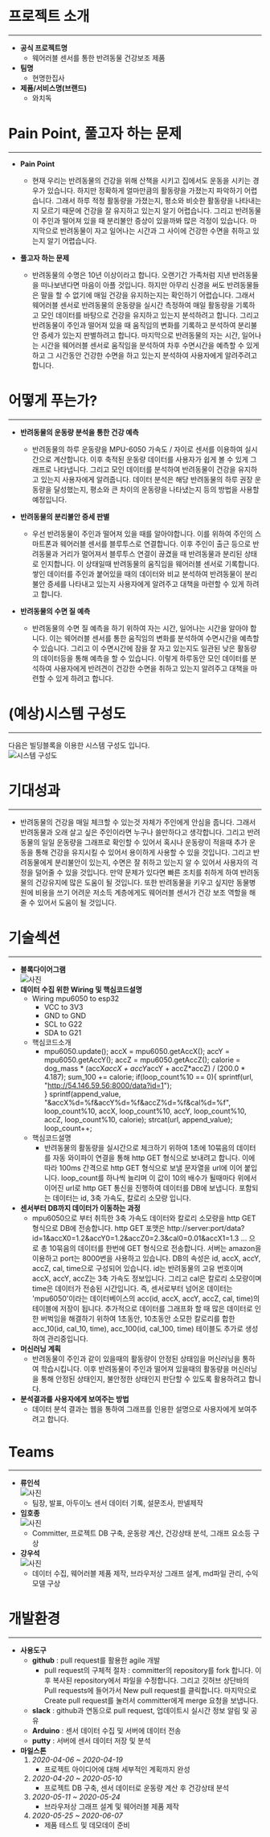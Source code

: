 # 프로젝트 소개
---
- **공식 프로젝트명**
    - 웨어러블 센서를 통한 반려동물 건강보조 제품
- **팀명**
    - 현명한집사
- **제품/서비스명(브랜드)**
    - 와치독

# Pain Point, 풀고자 하는 문제
---
- **Pain Point**
    - 현재 우리는 반려동물의 건강을 위해 산책을 시키고 집에서도 운동을 시키는 경우가 있습니다. 하지만 정확하게 얼마만큼의 활동량을 가졌는지 파악하기 어렵습니다. 그래서 하루 적정 활동량을 가졌는지, 평소와 비슷한 활동량을 나타내는지 모르기 때문에 건강을 잘 유지하고 있는지 알기 어렵습니다. 그리고 반려동물이 주인과 떨어져 있을 때 분리불안 증상이 있을까봐 많은 걱정이 있습니다. 마지막으로 반려동물이 자고 일어나는 시간과 그 사이에 건강한 수면을 취하고 있는지 알기 어렵습니다.

- **풀고자 하는 문제**
    - 반려동물의 수명은 10년 이상이라고 합니다. 오랜기간 가족처럼 지낸 반려동물을 떠나보낸다면 마음이 아플 것입니다. 하지만 아무리 신경을 써도 반려동물들은 말을 할 수 없기에 매일 건강을 유지하는지는 확인하기 어렵습니다. 그래서 웨어러블 센서로 반려동물의 운동량을 실시간 측정하여 매일 활동량을 기록하고 모인 데이터를 바탕으로 건강을 유지하고 있는지 분석하려고 합니다. 그리고 반려동물이 주인과 떨어져 있을 때 움직임의 변화를 기록하고 분석하여 분리불안 증세가 있는지 판별하려고 합니다. 마지막으로 반려동물의 자는 시간, 일어나는 시간을 웨어러블 센서로 움직임을 분석하여 차후 수면시간을 예측할 수 있게하고 그 시간동안 건강한 수면을 하고 있는지 분석하여 사용자에게 알려주려고 합니다.

# 어떻게 푸는가?
---
- **반려동물의 운동량 분석을 통한 건강 예측**
  - 반려동물의 하루 운동량을 MPU-6050 가속도 / 자이로 센서를 이용하여 실시간으로 계산합니다. 이후 축적된 운동량 데이터를 사용자가 쉽게 볼 수 있게 그래프로 나타냅니다. 그리고 모인 데이터를 분석하여 반려동물이 건강을 유지하고 있는지 사용자에게 알려줍니다. 데이터 분석은 해당 반려동물의 하루 권장 운동량을 달성했는지, 평소와 큰 차이의 운동량을 나타냈는지 등의 방법을 사용할 예정입니다.

- **반려동물의 분리불안 증세 판별**
  - 우선 반려동물이 주인과 떨어져 있을 때를 알아야합니다. 이를 위하여 주인의 스마트폰과 웨어러블 센서를 블루투스로 연결합니다. 이후 주인이 출근 등으로 반려동물과 거리가 멀어져서 블루투스 연결이 끊겼을 때 반려동물과 분리된 상태로 인지합니다. 이 상태일때 반려동물의 움직임을 웨어러블 센서로 기록합니다. 쌓인 데이터를 주인과 붙어있을 때의 데이터와 비교 분석하여 반려동물이 분리불안 증세를 나타내고 있는지 사용자에게 알려주고 대책을 마련할 수 있게 하려고 합니다.

- **반려동물의 수면 질 예측**
  - 반려동물의 수면 질 예측을 하기 위하여 자는 시간, 일어나는 시간을 알아야 합니다. 이는 웨어러블 센서를 통한 움직임의 변화를 분석하여 수면시간을 예측할 수 있습니다. 그리고 이 수면시간에 잠을 잘 자고 있는지도 일관된 낮은 활동량의 데이터등을 통해 예측을 할 수 있습니다. 이렇게 하루동안 모인 데이터를 분석하여 사용자에게 반려견이 건강한 수면을 취하고 있는지 알려주고 대책을 마련할 수 있게 하려고 합니다.

# (예상)시스템 구성도
---
다음은 빌딩블록을 이용한 시스템 구성도 입니다.
<br>![시스템 구성도](./image/시스템구조도.png)
<!-- 시스템 구성도 사진 필요 -->
# 기대성과
---
- 반려동물의 건강을 매일 체크할 수 있는것 자체가 주인에게 안심을 줍니다. 그래서 반려동물과 오래 살고 싶은 주인이라면 누구나 쓸만하다고 생각합니다. 그리고 반려동물의 일일 운동량을 그래프로 확인할 수 있어서 혹시나 운동량이 적을때 추가 운동을 통해 건강을 유지시킬 수 있어서 용이하게 사용할 수 있을 것입니다. 그리고 반려동물에게 분리불안이 있는지, 수면은 잘 취하고 있는지 알 수 있어서 사용자의 걱정을 덜어줄 수 있을 것입니다. 만약 문제가 있다면 빠른 조치를 취하게 하여 반려동물의 건강유지에 많은 도움이 될 것입니다.  또한 반려동물을 키우고 싶지만 동물병원에 비용을 쓰기 어려운 저소득 계층에게도 웨어러블 센서가 건강 보조 역할을 해줄 수 있어서 도움이 될 것입니다.

# 기술섹션
---
- **블록다이어그램**
<br>![사진](./image/블록다이어그램.)
- **데이터 수집 위한 Wiring 및 핵심코드설명**
  - Wiring mpu6050 to esp32
    - VCC to 3V3
    - GND to GND
    - SCL to G22
    - SDA to G21
  - 핵심코드소개
    -  mpu6050.update();
  accX = mpu6050.getAccX();
  accY = mpu6050.getAccY();
  accZ = mpu6050.getAccZ();
  calorie = dog_mass * (accX*accX + accY*accY + accZ*accZ) / (200.0 * 4.187);
  sum_100 += calorie;
  if(loop_count%10 == 0){
    sprintf(url, "http://54.146.59.56:8000/data?id=1");  
  }
  sprintf(append_value, "&accX%d=%f&accY%d=%f&accZ%d=%f&cal%d=%f", loop_count%10, accX, loop_count%10, accY, loop_count%10, accZ, loop_count%10, calorie);
  strcat(url, append_value);
  loop_count++;
  - 핵심코드설명
    - 반려동물의 활동량을 실시간으로 체크하기 위하여 1초에 10묶음의 데이터를 자동 와이파이 연결을 통해 http GET 형식으로 보내려고 합니다. 이에 따라 100ms 간격으로 http GET 형식으로 보낼 문자열을 url에 이어 붙입니다. loop_count를 하나씩 늘리며 이 값이 10의 배수가 될때마다 위에서 이어진 url로 http GET 통신을 진행하여 데이터를 DB에 보냅니다. 포함되는 데이터는 id, 3축 가속도, 칼로리 소모량 입니다.
- **센서부터 DB까지 데이터가 이동하는 과정**
  - mpu6050으로 부터 취득한 3축 가속도 데이터와 칼로리 소모량을 http GET 형식으로 DB에 전송합니다. http GET 포맷은 http://server:port/data?id=1&accX0=1.2&accY0=1.2&accZ0=2.3&cal0=0.01&accX1=1.3 ... 으로 총 10묶음의 데이터를 한번에 GET 형식으로 전송합니다. 서버는 amazon을 이용하고 port는 8000번을 사용하고 있습니다. DB의 속성은 id, accX, accY, accZ, cal, time으로 구성되어 있습니다. id는 반려동물의 고유 번호이며 accX, accY, accZ는 3축 가속도 정보입니다. 그리고 cal은 칼로리 소모량이며 time은 데이터가 전송된 시간입니다. 즉, 센서로부터 넘어온 데이터는 'mpu6050'이라는 데이터베이스의 acc(id, accX, accY, accZ, cal, time)의 테이블에 저장이 됩니다. 추가적으로 데이터를 그래프화 할 때 많은 데이터로 인한 버벅임을 해결하기 위하여 1초동안, 10초동안 소모한 칼로리를 합한 acc_10(id, cal_10, time), acc_100(id, cal_100, time) 테이블도 추가로 생성하여 관리중입니다.
- **머신러닝 계획**
  - 반려동물이 주인과 같이 있을때의 활동량이 안정된 상태임을 머신러닝을 통하여 학습시킵니다. 이후 반려동물이 주인과 떨어져 있을때의 활동량을 머신러닝을 통해 안정된 상태인지, 불안정한 상태인지 판단할 수 있도록 활용하려고 합니다.
- **분석결과를 사용자에게 보여주는 방법**
  - 데이터 분석 결과는 웹을 통하여 그래프를 인용한 설명으로 사용자에게 보여주려고 합니다.

# Teams
---
- **류인석**
<br>![사진](./image/20121586류인석.png)
    - 팀장, 발표, 아두이노 센서 데이터 기록, 설문조사, 판넬제작
- **임호종**
<br>![사진](./image/20151598임호종.png)
    - Committer, 프로젝트 DB 구축, 운동량 계산, 건강상태 분석, 그래프 요소등 구상
- **강우석**
<br>![사진](./image/20151516강우석.PNG)
    - 데이터 수집, 웨어러블 제품 제작, 브라우저상 그래프 설계, md파일 관리, 수익모델 구상



# 개발환경
---
- **사용도구**
  - **github** : pull request를 활용한 agile 개발
    - pull request의 구체적 절차 : committer의 repository를 fork 합니다. 이후 복사된 repository에서 파일을 수정합니다. 그리고 깃허브 상단바의 Pull requests에 들어가서 New pull request를 클릭합니다. 마지막으로 Create pull request를 눌러서 committer에게 merge 요청을 보냅니다.
  - **slack** : github과 연동으로 pull request, 업데이트시 실시간 정보 알림 및 공유
  - **Arduino** : 센서 데이터 수집 및 서버에 데이터 전송
  - **putty** : 서버에 센서 데이터 저장 및 분석
- **마일스톤**
    1. *2020-04-06 ~ 2020-04-19*
        - 프로젝트 아이디어에 대해 세부적인 계획까지 완성
    2. *2020-04-20 ~ 2020-05-10*
        - 프로젝트 DB 구축, 센서 데이터로 운동량 계산 후 건강상태 분석
    3. *2020-05-11 ~ 2020-05-24*
        - 브라우저상 그래프 설계 및 웨어러블 제품 제작
    4. *2020-05-25 ~ 2020-06-07*
        - 제품 테스트 및 데모데이 준비
